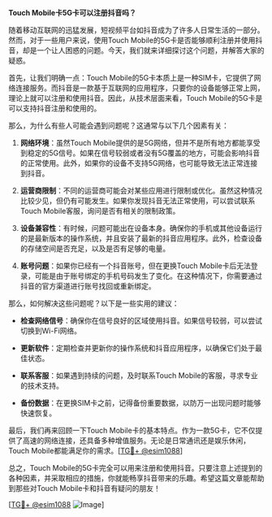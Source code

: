 **Touch Mobile卡5G卡可以注册抖音吗？**

随着移动互联网的迅猛发展，短视频平台如抖音成为了许多人日常生活的一部分。然而，对于一些用户来说，使用Touch Mobile的5G卡是否能够顺利注册并使用抖音，却是一个让人困惑的问题。今天，我们就来详细探讨这个问题，并解答大家的疑惑。

首先，让我们明确一点：Touch Mobile的5G卡本质上是一种SIM卡，它提供了网络连接服务。而抖音是一款基于互联网的应用程序，只要你的设备能够正常上网，理论上就可以注册和使用抖音。因此，从技术层面来看，Touch Mobile的5G卡是可以支持抖音注册和使用的。

那么，为什么有些人可能会遇到问题呢？这通常与以下几个因素有关：

1. **网络环境**：虽然Touch Mobile提供的是5G网络，但并不是所有地方都能享受到稳定的5G信号。如果在信号较弱或者没有5G覆盖的地方，可能会影响抖音的正常使用。此外，如果你的设备不支持5G网络，也可能导致无法正常连接到抖音。

2. **运营商限制**：不同的运营商可能会对某些应用进行限制或优化。虽然这种情况比较少见，但仍有可能发生。如果你发现抖音无法正常使用，可以尝试联系Touch Mobile客服，询问是否有相关的限制政策。

3. **设备兼容性**：有时候，问题可能出在设备本身。确保你的手机或其他设备运行的是最新版本的操作系统，并且安装了最新的抖音应用程序。此外，检查设备的存储空间是否充足，以及是否有足够的电量。

4. **账号问题**：如果你已经有一个抖音账号，但在更换Touch Mobile卡后无法登录，可能是由于账号绑定的手机号码发生了变化。在这种情况下，你需要通过抖音的官方渠道进行账号找回或重新绑定。

那么，如何解决这些问题呢？以下是一些实用的建议：

- **检查网络信号**：确保你在信号良好的区域使用抖音。如果信号较弱，可以尝试切换到Wi-Fi网络。
  
- **更新软件**：定期检查并更新你的操作系统和抖音应用程序，以确保它们处于最佳状态。

- **联系客服**：如果遇到持续的问题，及时联系Touch Mobile的客服，寻求专业的技术支持。

- **备份数据**：在更换SIM卡之前，记得备份重要数据，以防万一出现问题时能够快速恢复。

最后，我们再来回顾一下Touch Mobile卡的基本特点。作为一款5G卡，它不仅提供了高速的网络连接，还具备多种增值服务。无论是日常通讯还是娱乐休闲，Touch Mobile都能满足你的需求。[[TG💪+ @esim1088](https://t.me/s/esim1088)]

总之，Touch Mobile的5G卡完全可以用来注册和使用抖音。只要注意上述提到的各种因素，并采取相应的措施，你就能畅享抖音带来的乐趣。希望这篇文章能帮助到那些对Touch Mobile卡和抖音有疑问的朋友！

[[TG💪+ @esim1088](https://t.me/s/esim1088) ![Image](https://i.postimg.cc/4NQfJmqS/Snipaste-2025-05-13-00-14-12.png)]
